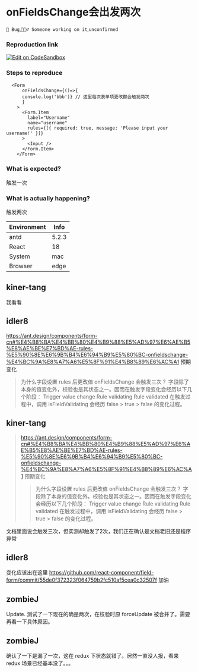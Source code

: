 # onFieldsChange会出发两次

`🐛 Bug`,`👷🏻‍♂️ Someone working on it`,`unconfirmed`

### Reproduction link

[![Edit on CodeSandbox](https://codesandbox.io/static/img/play-codesandbox.svg)](https://codesandbox.io/s/36bh64)

### Steps to reproduce

```
  <Form
      onFieldsChange={()=>{
      console.log('bbb')} // 这里每次表单项更改都会触发两次
      }
    >
      <Form.Item
        label="Username"
        name="username"
        rules={[{ required: true, message: 'Please input your username!' }]}
      >
        <Input />
      </Form.Item>
    </Form>
```

### What is expected?

触发一次

### What is actually happening?

触发两次

| Environment | Info  |
| ----------- | ----- |
| antd        | 5.2.3 |
| React       | 18    |
| System      | mac   |
| Browser     | edge  |

<!-- generated by ant-design-issue-helper. DO NOT REMOVE -->

## kiner-tang

我看看

## idler8

https://ant.design/components/form-cn#%E4%B8%BA%E4%BB%80%E4%B9%88%E5%AD%97%E6%AE%B5%E8%AE%BE%E7%BD%AE-rules-%E5%90%8E%E6%9B%B4%E6%94%B9%E5%80%BC-onfieldschange-%E4%BC%9A%E8%A7%A6%E5%8F%91%E4%B8%89%E6%AC%A1
预期变化

> 为什么字段设置 rules 后更改值 onFieldsChange 会触发三次？
> 字段除了本身的值变化外，校验也是其状态之一。因而在触发字段变化会经历以下几个阶段：
> Trigger value change
> Rule validating
> Rule validated
> 在触发过程中，调用 isFieldValidating 会经历 false > true > false 的变化过程。

## kiner-tang

> https://ant.design/components/form-cn#%E4%B8%BA%E4%BB%80%E4%B9%88%E5%AD%97%E6%AE%B5%E8%AE%BE%E7%BD%AE-rules-%E5%90%8E%E6%9B%B4%E6%94%B9%E5%80%BC-onfieldschange-%E4%BC%9A%E8%A7%A6%E5%8F%91%E4%B8%89%E6%AC%A1 预期变化
>
> > 为什么字段设置 rules 后更改值 onFieldsChange 会触发三次？
> > 字段除了本身的值变化外，校验也是其状态之一。因而在触发字段变化会经历以下几个阶段：
> > Trigger value change
> > Rule validating
> > Rule validated
> > 在触发过程中，调用 isFieldValidating 会经历 false > true > false 的变化过程。

文档里面说会触发三次，但实测却触发了2次，我们正在确认是文档老旧还是程序异常

## idler8

变化应该出在这里
https://github.com/react-component/field-form/commit/55de0f372323f064759b2fc510af5cea0c32507f
加油

## zombieJ

Update. 测试了一下现在的确是两次，在校验时原 forceUpdate 被合并了。需要再看一下具体原因。

## zombieJ

确认了一下是漏了一次，这在 redux 下状态就错了。居然一直没人报，看来 redux 场景已经基本没了。。。
